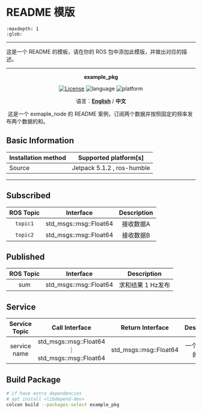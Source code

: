 # README 模版

```{toctree}
:maxdepth: 1
:glob:
```

------

这是一个 README 的模板，请在你的 ROS 包中添加此模版，并做出对应的描述。

------

<p align="center"><strong>example_pkg</strong></p>
<p align="center"><a href="https://github.com/${YOUR_GIT_REPOSITORY}/blob/main/LICENSE"><img alt="License" src="https://img.shields.io/badge/License-Apache%202.0-orange"/></a>
<img alt="language" src="https://img.shields.io/badge/language-c++-red"/>
<img alt="platform" src="https://img.shields.io/badge/platform-linux-l"/>
</p>

<p align="center">
    语言：<a href="./docs/docs_en/README_EN.md"><strong>English</strong></a> / <strong>中文</strong>
</p>


​	这是一个 exmaple_node 的 README 案例，订阅两个数据并按照固定的频率发布两个数据的和。

## Basic Information

| Installation method | Supported platform[s]      |
| ------------------- | -------------------------- |
| Source              | Jetpack 5.1.2 , ros-humble |

------

## Subscribed

| ROS Topic |       Interface        | Description |
| :-------: | :--------------------: | :---------: |
| `topic1`  | std_msgs::msg::Float64 |  接收数据A  |
| `topic2`  | std_msgs::msg::Float64 |  接收数据B  |

## Published

| ROS Topic |       Interface        |    Description    |
| :-------: | :--------------------: | :---------------: |
|    sum    | std_msgs::msg::Float64 | 求和结果 1 Hz发布 |

## Service

| Service Topic |                  Call Interface                   |    Return Interface    |    Description    |
| :-----------: | :-----------------------------------------------: | :--------------------: | :---------------: |
| service name  | std_msgs::msg::Float64  ｜ std_msgs::msg::Float64 | std_msgs::msg::Float64 | 一个service的案例 |



## Build Package

```bash
# if have extra dependencies
# apt install <libdepend-dev>
colcon build --packages-select example_pkg
```
